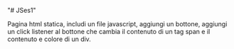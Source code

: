 "# JSes1" 

Pagina html statica, includi un file javascript, aggiungi un bottone, aggiungi un click listener al bottone che cambia il contenuto di un tag span e il contenuto e colore di un div.
